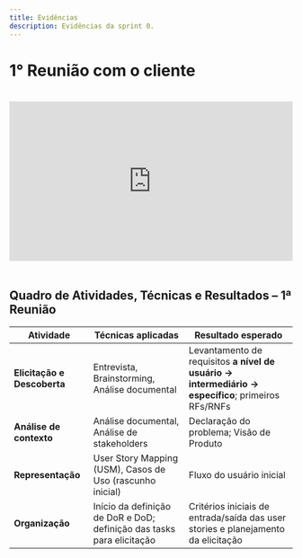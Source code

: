 ```yaml
---
title: Evidências
description: Evidências da sprint 0.
---
```



# 1° Reunião com o cliente

<div style="display: flex; justify-content: center; align-items: center; padding: 20px 0;">
  <div style="position: relative; padding-bottom: 56.25%; height: 0; overflow: hidden; max-width: 100%; background: #000; width: 100%; max-width: 800px;">
    <iframe style="position: absolute; top: 0; left: 0; width: 100%; height: 100%;" src="https://www.youtube.com/embed/-d6xQrwtiEo?si=VD5JNYH7XHFOPRY1" title="YouTube video player" frameborder="0" allow="accelerometer; autoplay; clipboard-write; encrypted-media; gyroscope; picture-in-picture; web-share" referrerpolicy="strict-origin-when-cross-origin" allowfullscreen>
    </iframe>
  </div>
</div>

## Quadro de Atividades, Técnicas e Resultados – 1ª Reunião

| **Atividade**               | **Técnicas aplicadas**                                                | **Resultado esperado**                                                                             |
| --------------------------- | --------------------------------------------------------------------- | -------------------------------------------------------------------------------------------------- |
| **Elicitação e Descoberta** | Entrevista, Brainstorming, Análise documental                         | Levantamento de requisitos **a nível de usuário → intermediário → específico**; primeiros RFs/RNFs |
| **Análise de contexto**     | Análise documental, Análise de stakeholders                           | Declaração do problema; Visão de Produto                                                           |
| **Representação**           | User Story Mapping (USM), Casos de Uso (rascunho inicial)             | Fluxo do usuário inicial                                                                           |
| **Organização**             | Início da definição de DoR e DoD; definição das tasks para elicitação | Critérios iniciais de entrada/saída das user stories e planejamento da elicitação                  |

